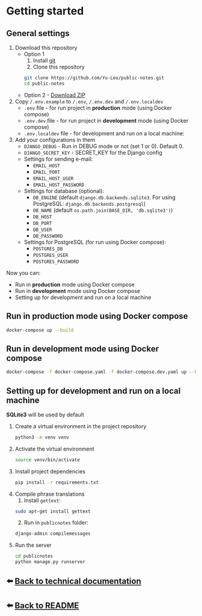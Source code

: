 # Getting started

## General settings

1. Download this repository
   - Option 1
      1. Install [git](https://git-scm.com/download)
      2. Clone this repository
        ```bash
        git clone https://github.com/Yu-Leo/public-notes.git
        cd public-notes
        ```
   - Option 2 - [Download ZIP](https://github.com/Yu-Leo/public-notes/archive/refs/heads/main.zip)
2. Copy `/.env.example` to `/.env`, `/.env.dev` and `/.env.localdev`
   - `.env` file - for run project in **production** mode (using Docker compose)
   - `.env.dev` file - for run project in **development** mode (using Docker compose)
   - `.env.localdev` file - for development and run on a local machine:
3. Add your configurations in them
   - `DJANGO_DEBUG` - Run in DEBUG mode or not (set 1 or 0). Default 0.
   - `DJANGO_SECRET_KEY` - SECRET_KEY for the Django config
   - Settings for sending e-mail:
      - `EMAIL_HOST`
      - `EMAIL_PORT`
      - `EMAIL_HOST_USER`
      - `EMAIL_HOST_PASSWORD`
   - Settings for database (optional):
      - `DB_ENGINE` (default `django.db.backends.sqlite3`. For using PostgreSQL: `django.db.backends.postgresql`)
      - `DB_NAME` (default `os.path.join(BASE_DIR, 'db.sqlite3')`)
      - `DB_HOST`
      - `DB_PORT`
      - `DB_USER`
      - `DB_PASSWORD`
   - Settings for PostgreSQL (for run using Docker compose):
      - `POSTGRES_DB`
      - `POSTGRES_USER`
      - `POSTGRES_PASSWORD`

Now you can:

- Run in **production** mode using Docker compose
- Run in **development** mode using Docker compose
- Setting up for development and run on a local machine

## Run in **production** mode using Docker compose

```bash
docker-compose up --build
```

## Run in **development** mode using Docker compose

```bash
docker-compose -f docker-compose.yaml -f docker-compose.dev.yaml up --build
```

## Setting up for development and run on a local machine

**SQLite3** will be used by default

1. Create a virtual environment in the project repository
    ```bash
    python3 -m venv venv
    ```
2. Activate the virtual environment
    ```bash
    source venv/bin/activate
    ```
3. Install project dependencies
    ```bash
    pip install -r requirements.txt
    ```
4. Compile phrase translations
    1. Install `gettext`:
    ```bash
    sudo apt-get install gettext
    ```
   2. Run in `publicnotes` folder:
    ```bash
    django-admin compilemessages
     ```
5. Run the server
    ```bash
    cd publicnotes
    python manage.py runserver
    ```

## :arrow_left: [Back to technical documentation](./README.md)

## :arrow_left: [Back to README](../README.md)
